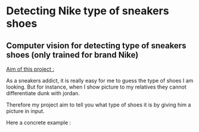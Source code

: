 # Detecting Nike type of sneakers shoes

Computer vision for detecting type of sneakers shoes (only trained for brand Nike)
---

<u> Aim of this project : </u>

As a sneakers addict, it is really easy for me to guess the type of shoes I am looking.
But for instance, when I show picture to my relatives they cannot differentiate dunk with jordan.
  
Therefore my project aim to tell you what type of shoes it is by giving him  a picture in input.

Here a concrete example :  




